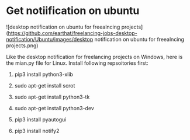 
# Get notiification on ubuntu

![desktop notification on ubuntu for freealncing projects](https://github.com/earthat/freelancing-jobs-desktop-notification/Ubuntu/images/desktop notification on ubuntu for freealncing projects.png)


Like the desktop notification for freelancing projects on Windows, here is the mian.py file for Linux. Install following repsoitories first:

1. pip3 install python3-xlib

2. sudo apt-get install scrot

3. sudo apt-get install python3-tk

4. sudo apt-get install python3-dev

5. pip3 install pyautogui

6. pip3 install notify2
